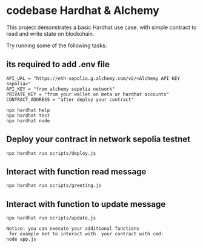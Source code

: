 # codebase Hardhat & Alchemy

This project demonstrates a basic Hardhat use case. with  simple contract to read and write state on blockchain. 

Try running some of the following tasks:


## its required to add .env file
```shell
API_URL = "https://eth-sepolia.g.alchemy.com/v2/<Alchemy API KEY sepolia>"
API_KEY = "from alchemy sepolia network"
PRIVATE_KEY = "from your wallet on meta or hardhat accounts"
CONTRACT_ADDRESS = "after deploy your contract"
```

```shell
npx hardhat help
npx hardhat test
npx hardhat node
```
## Deploy your contract in network sepolia testnet
```shell
npx hardhat run scripts/deploy.js
```

## Interact with function read message
```shell
npx hardhat run scripts/greeting.js
```

## Interact with function to update message
```shell
npx hardhat run scripts/update.js
```

```
Notice: you can execute your additional functions
 for example bot to interact with  your contract with cmd:
node app.js
```
